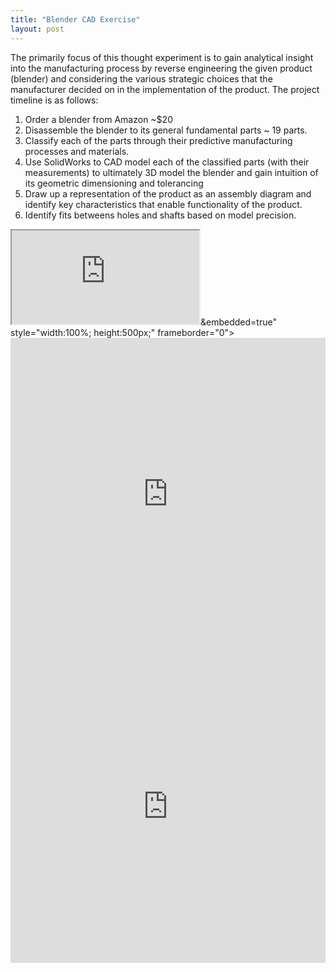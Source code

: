 ```yaml
---
title: "Blender CAD Exercise"
layout: post
---
```


The primarily focus of this thought experiment is to gain analytical insight into the manufacturing process by reverse engineering the given product (blender) and considering the various strategic choices that the manufacturer decided on in the implementation of the product. The project timeline is as follows: 
1) Order a blender from Amazon ~$20
2) Disassemble the blender to its general fundamental parts ~ 19 parts.
3) Classify each of the parts through their predictive manufacturing processes and materials.
4) Use SolidWorks to CAD model each of the classified parts (with their measurements) to ultimately 3D model the blender and gain intuition of its geometric dimensioning and tolerancing
5) Draw up a representation of the product as an assembly diagram and identify key characteristics that enable functionality of the product.
6) Identify fits betweens holes and shafts based on model precision. 


<iframe src="https://docs.google.com/gview?url=<iframe src="https://docs.google.com/document/d/e/2PACX-1vR7Uz19pBljQjsZ58eL51kjZEWHc1wgCRJcphum9QZha-n_qiLIv8Z7pv8vTXkKsBFkcX0a7VdbfcWq/pub?embedded=true"></iframe>&embedded=true" style="width:100%; height:500px;" frameborder="0"></iframe>

<iframe src="https://docs.google.com/gview?url=https://drive.google.com/file/d/e/2PACX-1vR7Uz19pBljQjsZ58eL51kjZEWHc1wgCRJcphum9QZha-n_qiLIv8Z7pv8vTXkKsBFkcX0a7VdbfcWq/pub?/view?usp=sharing&embedded=true" style="width:100%; height:500px;" frameborder="0"></iframe>


<iframe src="https://docs.google.com/gview?url=https://drive.google.com/file/d/e/2PACX-1vR7Uz19pBljQjsZ58eL51kjZEWHc1wgCRJcphum9QZha-n_qiLIv8Z7pv8vTXkKsBFkcX0a7VdbfcWq/pub&embedded=true" style="width:100%; height:500px;" frameborder="0"></iframe>
